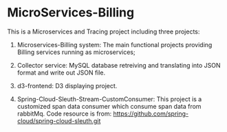 # MicroServices-Billing

This is a Microservices and Tracing project including three projects:

1. Microservices-Billing system: The main functional projects providing Billing services running as  microservices;

2. Collector service: MySQL database retreiving and translating into JSON format and write out JSON file.

3. d3-frontend: D3 displaying project. 

4. Spring-Cloud-Sleuth-Stream-CustomConsumer: This project is a customized span data consumer which consume span data from rabbitMq. Code resource is from: https://github.com/spring-cloud/spring-cloud-sleuth.git 